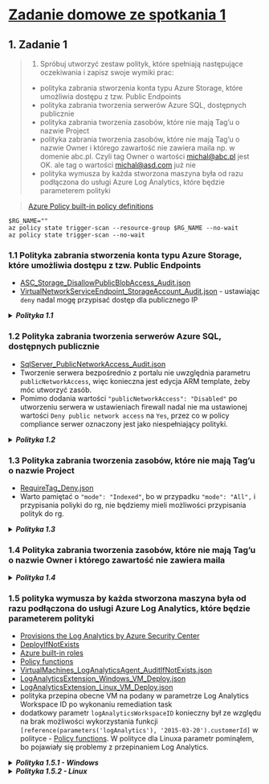 # [Zadanie domowe ze spotkania 1](https://szkolachmury.pl/az-304-microsoft-azure-architect-design/design-landing-zone-basics/zadanie-domowe/)

## 1. Zadanie 1

> 1) Spróbuj utworzyć zestaw polityk, które spełniają następujące oczekiwania i zapisz swoje wymiki prac:
> * polityka zabrania stworzenia konta typu Azure Storage, które umożliwia dostępu z tzw. Public Endpoints
> * polityka zabrania tworzenia serwerów Azure SQL, dostępnych publicznie
> * polityka zabrania tworzenia zasobów, które nie mają Tag’u o nazwie Project
> * polityka zabrania tworzenia zasobów, które nie mają Tag’u o nazwie Owner i którego zawartość nie zawiera maila np. w domenie abc.pl. Czyli tag Owner o wartości michal@abc.pl jest OK. ale tag o wartości michal@asd.com już nie
> * polityka wymusza by każda stworzona maszyna była od razu podłączona do usługi Azure Log Analytics, które będzie parameterem polityki

> [Azure Policy built-in policy definitions](https://docs.microsoft.com/en-us/azure/governance/policy/samples/built-in-policies)

```
$RG_NAME=""
az policy state trigger-scan --resource-group $RG_NAME --no-wait
az policy state trigger-scan --no-wait
```

### 1.1 Polityka zabrania stworzenia konta typu Azure Storage, które umożliwia dostępu z tzw. Public Endpoints

* [ASC_Storage_DisallowPublicBlobAccess_Audit.json](https://github.com/Azure/azure-policy/blob/master/built-in-policies/policyDefinitions/Storage/ASC_Storage_DisallowPublicBlobAccess_Audit.json)
* [VirtualNetworkServiceEndpoint_StorageAccount_Audit.json](https://github.com/Azure/azure-policy/blob/master/built-in-policies/policyDefinitions/Network/VirtualNetworkServiceEndpoint_StorageAccount_Audit.json) - ustawiając `deny` nadal mogę przypisać dostęp dla publicznego IP

<details>
  <summary><b><i>Polityka 1.1</i></b></summary>

```json
{
  "policyRule": {
    "if": {
        "allOf": [{
                "field": "type",
                "equals": "Microsoft.Storage/storageAccounts"
            },
            {
                "field": "Microsoft.Storage/storageAccounts/allowBlobPublicAccess",
                "notEquals": "false"
            }
        ]
    },
    "then": {
        "effect": "deny"
    }
  }
}
```
</details>

### 1.2 Polityka zabrania tworzenia serwerów Azure SQL, dostępnych publicznie

* [SqlServer_PublicNetworkAccess_Audit.json](https://github.com/Azure/azure-policy/blob/master/built-in-policies/policyDefinitions/SQL/SqlServer_PublicNetworkAccess_Audit.json)
* Tworzenie serwera bezpośrednio z portalu nie uwzględnia parametru `publicNetworkAccess`, więc konieczna jest edycja ARM template, żeby móc utworzyć zasób.
* Pomimo dodania wartości `"publicNetworkAccess": "Disabled"` po utworzeniu serwera w ustawieniach firewall nadal nie ma ustawionej wartości `Deny public network access` na `Yes`, przez co w policy compliance serwer oznaczony jest jako niespełniający polityki.

<details>
  <summary><b><i>Polityka 1.2</i></b></summary>

```json
{
  "policyRule": {
    "if": {
        "allOf": [{
                "field": "type",
                "equals": "Microsoft.Sql/servers"
            },
            {
                "field": "Microsoft.Sql/servers/publicNetworkAccess",
                "notEquals": "Disabled"
            }
        ]
    },
    "then": {
        "effect": "deny"
    }
  }
}
```
</details>

### 1.3 Polityka zabrania tworzenia zasobów, które nie mają Tag’u o nazwie Project
* [RequireTag_Deny.json](https://github.com/Azure/azure-policy/blob/master/built-in-policies/policyDefinitions/Tags/RequireTag_Deny.json)
* Warto pamiętać o `"mode": "Indexed"`, bo w przypadku `"mode": "All",` i przypisania poliyki do rg, nie będziemy mieli możliwości przypisania polityk do rg.

<details>
  <summary><b><i>Polityka 1.3</i></b></summary>

```json
{
  "mode": "Indexed",
  "parameters": {
      "tagName": {
        "type": "String",
        "metadata": {
            "displayName": "Tag Name",
            "description": "Name of the tag"
        }
      }
  },
  "policyRule": {
    "if": {
        "field": "[concat('tags[', parameters('tagName'), ']')]",
        "notLike": "*"
    },
    "then": {
        "effect": "deny"
    }
  }
}
```
</details>

### 1.4 Polityka zabrania tworzenia zasobów, które nie mają Tag’u o nazwie Owner i którego zawartość nie zawiera maila

<details>
  <summary><b><i>Polityka 1.4</i></b></summary>

```json
{
  "mode": "Indexed",
  "parameters": {
      "emailDomain": {
        "type": "String",
        "metadata": {
            "displayName": "Email domain",
            "description": "Name of email domain"
        }
      }
  },
  "policyRule": {
    "if": {
        "field": "[tags['Owner']]",
        "notLike": "[concat('*@', parameters('emailDomain'))]"
    },
    "then": {
        "effect": "deny"
    }
  }
}
```
</details>

### 1.5 polityka wymusza by każda stworzona maszyna była od razu podłączona do usługi Azure Log Analytics, które będzie parameterem polityki

* [Provisions the Log Analytics by Azure Security Center](https://docs.microsoft.com/en-us/azure/virtual-machines/extensions/oms-windows#azure-security-center)
* [DeployIfNotExists](https://docs.microsoft.com/en-us/azure/governance/policy/concepts/effects#deployifnotexists)
* [Azure built-in roles](https://docs.microsoft.com/en-us/azure/role-based-access-control/built-in-roles)
* [Policy functions](https://docs.microsoft.com/en-us/azure/governance/policy/concepts/definition-structure#policy-functions)
* [VirtualMachines_LogAnalyticsAgent_AuditIfNotExists.json](https://github.com/Azure/azure-policy/blob/master/built-in-policies/policyDefinitions/Monitoring/VirtualMachines_LogAnalyticsAgent_AuditIfNotExists.json)
* [LogAnalyticsExtension_Windows_VM_Deploy.json](https://github.com/Azure/azure-policy/blob/master/built-in-policies/policyDefinitions/Monitoring/LogAnalyticsExtension_Windows_VM_Deploy.json)
* [LogAnalyticsExtension_Linux_VM_Deploy.json](https://github.com/Azure/azure-policy/blob/master/built-in-policies/policyDefinitions/Monitoring/LogAnalyticsExtension_Linux_VM_Deploy.json)
* polityka przepina obecne VM na podany w parametrze Log Analytics Workspace ID po wykonaniu remediation task
* dodatkowy parametr `logAnalyticsWorkspaceID` konieczny był ze względu na brak możliwości wykorzystania funkcji `[reference(parameters('logAnalytics'), '2015-03-20').customerId]` w polityce - [Policy functions](https://docs.microsoft.com/en-us/azure/governance/policy/concepts/definition-structure#policy-functions). W polityce dla Linuxa parametr pominąłem, bo pojawiały się problemy z przepinaniem Log Analytics.

<details>
  <summary><b><i>Polityka 1.5.1 - Windows</i></b></summary>

```json
{
  "mode": "Indexed",
  "parameters": {
    "logAnalytics": {
        "type": "String",
        "metadata": {
          "displayName": "Log Analytics workspace",
          "description": "Select Log Analytics workspace from dropdown list. If this workspace is outside of the scope of the assignment you must manually grant 'Log Analytics Contributor' permissions (or similar) to the policy assignment's principal ID.",
          "strongType": "omsWorkspace",
          "assignPermissions": true
        }
    },
    "logAnalyticsWorkspaceID": {
      "type": "String",
      "metadata": {
          "displayName": "Log Analytics workspace ID",
          "description": "Log Analytics workspace ID"
      }
    },
    "listOfImageIdToInclude": {
        "type": "Array",
        "defaultValue": [],
        "metadata": {
          "displayName": "Optional: List of VM images that have supported Windows OS to add to scope",
          "description": "Example values: '/subscriptions/<subscriptionId>/resourceGroups/YourResourceGroup/providers/Microsoft.Compute/images/ContosoStdImage'"
        }
    }
  },
  "policyRule": {
    "if": {
        "allOf": [
          {
              "field": "type",
              "equals": "Microsoft.Compute/virtualMachines"
          },
          {
              "anyOf": [
                {
                    "field": "Microsoft.Compute/imageId",
                    "in": "[parameters('listOfImageIdToInclude')]"
                },
                {
                    "allOf": [
                      {
                          "field": "Microsoft.Compute/imagePublisher",
                          "equals": "MicrosoftWindowsServer"
                      },
                      {
                          "field": "Microsoft.Compute/imageOffer",
                          "equals": "WindowsServer"
                      },
                      {
                          "field": "Microsoft.Compute/imageSKU",
                          "in": [
                            "2008-R2-SP1",
                            "2008-R2-SP1-smalldisk",
                            "2012-Datacenter",
                            "2012-Datacenter-smalldisk",
                            "2012-R2-Datacenter",
                            "2012-R2-Datacenter-smalldisk",
                            "2016-Datacenter",
                            "2016-Datacenter-Server-Core",
                            "2016-Datacenter-Server-Core-smalldisk",
                            "2016-Datacenter-smalldisk",
                            "2016-Datacenter-with-Containers",
                            "2016-Datacenter-with-RDSH",
                            "2019-Datacenter",
                            "2019-Datacenter-Core",
                            "2019-Datacenter-Core-smalldisk",
                            "2019-Datacenter-Core-with-Containers",
                            "2019-Datacenter-Core-with-Containers-smalldisk",
                            "2019-Datacenter-smalldisk",
                            "2019-Datacenter-with-Containers",
                            "2019-Datacenter-with-Containers-smalldisk",
                            "2019-Datacenter-zhcn"
                          ]
                      }
                    ]
                },
                {
                    "allOf": [
                      {
                          "field": "Microsoft.Compute/imagePublisher",
                          "equals": "MicrosoftWindowsDesktop"
                      },
                      {
                          "field": "Microsoft.Compute/imageOffer",
                          "equals": "Windows-10"
                      }
                    ]
                }
              ]
          }
        ]
    },
    "then": {
        "effect": "deployIfNotExists",
        "details": {
          "type": "Microsoft.Compute/virtualMachines/extensions",
          "roleDefinitionIds": [
              "/providers/microsoft.authorization/roleDefinitions/92aaf0da-9dab-42b6-94a3-d43ce8d16293"
          ],
          "existenceCondition": {
              "allOf": [
                {
                    "field": "Microsoft.Compute/virtualMachines/extensions/type",
                    "equals": "MicrosoftMonitoringAgent"
                },
                {
                    "field": "Microsoft.Compute/virtualMachines/extensions/publisher",
                    "equals": "Microsoft.EnterpriseCloud.Monitoring"
                },
                {
                    "field": "Microsoft.Compute/virtualMachines/extensions/provisioningState",
                    "equals": "Succeeded"
                },
                { 
                  "field": "Microsoft.Compute/virtualMachines/extensions/settings.workspaceId",
                  "equals": "[parameters('logAnalyticsWorkspaceID')]"
                }
              ]
          },
          "deployment": {
              "properties": {
                "mode": "incremental",
                "template": {
                    "$schema": "http://schema.management.azure.com/schemas/2015-01-01/deploymentTemplate.json#",
                    "contentVersion": "1.0.0.0",
                    "parameters": {
                      "vmName": {
                          "type": "string"
                      },
                      "location": {
                          "type": "string"
                      },
                      "logAnalytics": {
                          "type": "string"
                      }
                    },
                    "variables": {
                      "vmExtensionName": "MicrosoftMonitoringAgent",
                      "vmExtensionPublisher": "Microsoft.EnterpriseCloud.Monitoring",
                      "vmExtensionType": "MicrosoftMonitoringAgent",
                      "vmExtensionTypeHandlerVersion": "1.0"
                    },
                    "resources": [
                      {
                          "name": "[concat(parameters('vmName'), '/', variables('vmExtensionName'))]",
                          "type": "Microsoft.Compute/virtualMachines/extensions",
                          "location": "[parameters('location')]",
                          "apiVersion": "2018-06-01",
                          "properties": {
                            "publisher": "[variables('vmExtensionPublisher')]",
                            "type": "[variables('vmExtensionType')]",
                            "typeHandlerVersion": "[variables('vmExtensionTypeHandlerVersion')]",
                            "autoUpgradeMinorVersion": true,
                            "settings": {
                                "workspaceId": "[reference(parameters('logAnalytics'), '2015-03-20').customerId]",
                                "stopOnMultipleConnections": "true"
                            },
                            "protectedSettings": {
                                "workspaceKey": "[listKeys(parameters('logAnalytics'), '2015-03-20').primarySharedKey]"
                            }
                          }
                      }
                    ],
                    "outputs": {
                      "policy": {
                          "type": "string",
                          "value": "[concat('Enabled extension for VM', ': ', parameters('vmName'), 'Log Analytics Param: ', parameters('logAnalytics'))]"
                      }
                    }
                },
                "parameters": {
                    "vmName": {
                      "value": "[field('name')]"
                    },
                    "location": {
                      "value": "[field('location')]"
                    },
                    "logAnalytics": {
                      "value": "[parameters('logAnalytics')]"
                    }
                }
              }
          }
        }
    }
  }
}
```
</details>

<details>
  <summary><b><i>Polityka 1.5.2 - Linux</i></b></summary>

```json
{
    "mode": "Indexed",
    "parameters": {
        "logAnalytics": {
            "type": "String",
            "metadata": {
                "displayName": "Log Analytics workspace",
                "description": "Select Log Analytics workspace from dropdown list. If this workspace is outside of the scope of the assignment you must manually grant 'Log Analytics Contributor' permissions (or similar) to the policy assignment's principal ID.",
                "strongType": "omsWorkspace",
                "assignPermissions": true
            }
        },
        "listOfImageIdToInclude": {
            "type": "Array",
            "defaultValue": [],
            "metadata": {
                "displayName": "Optional: List of VM images that have supported Linux OS to add to scope",
                "description": "Example value: '/subscriptions/<subscriptionId>/resourceGroups/YourResourceGroup/providers/Microsoft.Compute/images/ContosoStdImage'"
            }
        }
    },
    "policyRule": {
        "if": {
            "allOf": [
                {
                    "field": "type",
                    "equals": "Microsoft.Compute/virtualMachines"
                },
                {
                    "anyOf": [
                        {
                            "field": "Microsoft.Compute/imageId",
                            "in": "[parameters('listOfImageIdToInclude')]"
                        },
                        {
                            "allOf": [
                                {
                                    "field": "Microsoft.Compute/imagePublisher",
                                    "equals": "Canonical"
                                },
                                {
                                    "field": "Microsoft.Compute/imageOffer",
                                    "in": [
                                        "UbuntuServer",
                                        "0001-com-ubuntu-server-focal"
                                    ]
                                },
                                {
                                    "anyOf": [
                                        {
                                            "field": "Microsoft.Compute/imageSKU",
                                            "like": "14.04*LTS"
                                        },
                                        {
                                            "field": "Microsoft.Compute/imageSKU",
                                            "like": "16.04*LTS"
                                        },
                                        {
                                            "field": "Microsoft.Compute/imageSKU",
                                            "like": "16_04*lts-gen2"
                                        },
                                        {
                                            "field": "Microsoft.Compute/imageSKU",
                                            "like": "18.04*LTS"
                                        },
                                        {
                                            "field": "Microsoft.Compute/imageSKU",
                                            "like": "18_04*lts-gen2"
                                        },
                                        {
                                            "field": "Microsoft.Compute/imageSKU",
                                            "like": "20_04*lts"
                                        },
                                        {
                                            "field": "Microsoft.Compute/imageSKU",
                                            "like": "20_04*lts-gen2"
                                        }
                                    ]
                                }
                            ]
                        }
                    ]
                }
            ]
        },
        "then": {
            "effect": "deployIfNotExists",
            "details": {
                "type": "Microsoft.Compute/virtualMachines/extensions",
                "roleDefinitionIds": [
                    "/providers/microsoft.authorization/roleDefinitions/92aaf0da-9dab-42b6-94a3-d43ce8d16293"
                ],
                "existenceCondition": {
                    "allOf": [
                        {
                            "field": "Microsoft.Compute/virtualMachines/extensions/type",
                            "equals": "OmsAgentForLinux"
                        },
                        {
                            "field": "Microsoft.Compute/virtualMachines/extensions/publisher",
                            "equals": "Microsoft.EnterpriseCloud.Monitoring"
                        },
                        {
                            "field": "Microsoft.Compute/virtualMachines/extensions/provisioningState",
                            "equals": "Succeeded"
                        }
                    ]
                },
                "deployment": {
                    "properties": {
                        "mode": "incremental",
                        "template": {
                            "$schema": "http://schema.management.azure.com/schemas/2015-01-01/deploymentTemplate.json#",
                            "contentVersion": "1.0.0.0",
                            "parameters": {
                                "vmName": {
                                    "type": "string"
                                },
                                "location": {
                                    "type": "string"
                                },
                                "logAnalytics": {
                                    "type": "string"
                                }
                            },
                            "variables": {
                                "vmExtensionName": "OMSAgentForLinux",
                                "vmExtensionPublisher": "Microsoft.EnterpriseCloud.Monitoring",
                                "vmExtensionType": "OmsAgentForLinux",
                                "vmExtensionTypeHandlerVersion": "1.13"
                            },
                            "resources": [
                                {
                                    "name": "[concat(parameters('vmName'), '/', variables('vmExtensionName'))]",
                                    "type": "Microsoft.Compute/virtualMachines/extensions",
                                    "location": "[parameters('location')]",
                                    "apiVersion": "2018-06-01",
                                    "properties": {
                                        "publisher": "[variables('vmExtensionPublisher')]",
                                        "type": "[variables('vmExtensionType')]",
                                        "typeHandlerVersion": "[variables('vmExtensionTypeHandlerVersion')]",
                                        "autoUpgradeMinorVersion": true,
                                        "settings": {
                                            "workspaceId": "[reference(parameters('logAnalytics'), '2015-03-20').customerId]",
                                            "stopOnMultipleConnections": "true"
                                        },
                                        "protectedSettings": {
                                            "workspaceKey": "[listKeys(parameters('logAnalytics'), '2015-03-20').primarySharedKey]"
                                        }
                                    }
                                }
                            ],
                            "outputs": {
                                "policy": {
                                    "type": "string",
                                    "value": "[concat('Enabled extension for VM', ': ', parameters('vmName'), 'Log Analytics Param: ', parameters('logAnalytics'))]"
                                }
                            }
                        },
                        "parameters": {
                            "vmName": {
                                "value": "[field('name')]"
                            },
                            "location": {
                                "value": "[field('location')]"
                            },
                            "logAnalytics": {
                                "value": "[parameters('logAnalytics')]"
                            }
                        }
                    }
                }
            }
        }
    }
}

```
</details>